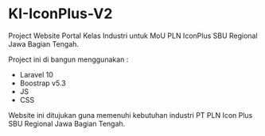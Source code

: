 # KI-IconPlus-V2
Project Website Portal Kelas Industri untuk MoU PLN IconPlus SBU Regional Jawa Bagian Tengah.

Project ini di bangun menggunakan :
- Laravel 10
- Boostrap v5.3
- JS
- CSS

Website ini ditujukan guna memenuhi kebutuhan industri PT PLN Icon Plus SBU Regional Jawa Bagian Tengah.
